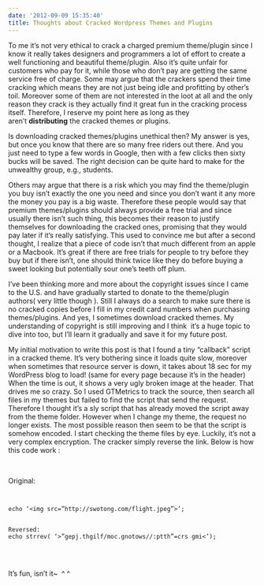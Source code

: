 ```yaml
---
date: '2012-09-09 15:35:40'
title: Thoughts about Cracked Wordpress Themes and Plugins
---
```


To me it’s not very ethical to crack a charged premium theme/plugin since I know it really takes designers and programmers a lot of effort to create a well functioning and beautiful theme/plugin. Also it’s quite unfair for customers who pay for it, while those who don’t pay are getting the same service free of charge. Some may argue that the crackers spend their time cracking which means they are not just <label>being idle and profitting by other’s toil. Moreover some of them are not interested in the loot at all and the only reason they crack is they actually find it great fun in the cracking process itself. Therefore, I reserve my point here</label><label> as long as they aren’t </label>**distributing** the cracked themes or plugins.

Is downloading cracked themes/plugins unethical then? My answer is yes, but once you know that there are so many free riders out there. And you just need to type a few words in Google, then with a few clicks then sixty bucks will be saved. The right decision can be quite hard to make for the unwealthy group, e.g., students.

Others may argue that there is a risk which you may find the theme/plugin you buy isn’t exactly the one you need and since you don’t want it any more the money you pay is a big waste. Therefore these people would say that premium themes/plugins should always provide a free trial and since usually there isn’t such thing, this becomes their reason to justify themselves for downloading the cracked ones, promising that they would pay later if it’s really satisfying. This used to convince me but after a second thought, I realize that a piece of code isn’t that much different from an apple or a Macbook. It’s great if there are free trials for people to try before they buy but if there isn’t, one should think twice like they do before buying a sweet looking but potentially sour one’s teeth off plum.

I’ve been thinking more and more about the copyright issues since I came to the U.S. and have gradually started to donate to the theme/plugin authors( very little though ). Still I always do a search to make sure there is no cracked copies before I fill in my credit card numbers when purchasing themes/plugins. And yes, I sometimes download cracked themes. My understanding of copyright is still improving and I think  it’s a huge topic to dive into too, but I’ll learn it gradually and save it for my future post.

My initial motivation to write this post is that I found a tiny “callback” script in a cracked theme. It’s very bothering since it loads quite slow, moreover when sometimes that resource server is down, it takes about 18 sec for my WordPress blog to load! (same for every page because it’s in the header) When the time is out, it shows a very ugly broken image at the header. That drives me so crazy. So I used GTMetrics to track the source, then search all files in my themes but failed to find the script that send the request. Therefore I thought it’s a sly script that has already moved the script away from the theme folder. However when I change my theme, the request no longer exists. The most possible reason then seem to be that the script is somehow encoded. I start checking the theme files by eye. Luckily, it’s not a very complex encryption. The cracker simply reverse the link. Below is how this code work :

 

Original:

<pre><code>

echo ‘&lt;img src=”http://swotong.com/flight.jpeg”>’;  
 

Reversed:
echo strrev( ‘>”gepj.thgilf/moc.gnotows//:ptth”=crs gmi<’);

</code></pre>

 

It’s fun, isn’t it~  ^ ^


